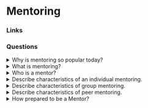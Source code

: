 # Mentoring

### Links

### Questions

<details>
  <summary>Why is mentoring so popular today?</summary>

Business impact:
* Retention rates are higher for both mentors and mentees;
* Mentors and Mentees have more promotions than other employees;
* Mentees experience higher career satisfaction;
* Early identification of top talent.

Need:
Mentorship is the number one request by millennials worldwide.

</details>

<details>
  <summary>What is mentoring?</summary>

Mentoring is an off-line help from one person to another in making significant transitions in knowledge, work, and thinking. The mentor's task is to assist the mentee in making these transitions - not to do the work for them or instead of them!

</details>

<details>
  <summary>Who is a mentor?</summary>

The mentor is the person who is the most instrumental in stimulating the learning and development of another individual within a mentoring relationship.

</details>

<details>
  <summary>Describe characteristics of an individual mentoring.</summary>

* one mentor, one mentee;
* meet with a mentor to discuss questions and cases;
* mentor checks tasks and gives feedback.

</details>

<details>
  <summary>Describe characteristics of group mentoring.</summary>

* one mentor, 3 - 7 mentees;
* group Q&A sessions to discuss questions;
* mentor checks tasks and gives short written feedback.

</details>

<details>
  <summary>Describe characteristics of peer mentoring.</summary>

* 1-2 experts per group (10-15) mentees check each other's tasks and give feedback.
* Group Q&A sessions to discuss questions.
* Mentees check each other's tasks and give feedback.

</details>

<details>
  <summary>How prepared to be a Mentor?</summary>

* review all program materials
* collect additional materials and tests
* prepare cases from your own work experience
* add mentoring to your schedule

</details>
